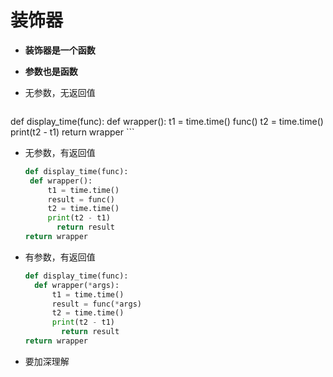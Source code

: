 # 装饰器

- **装饰器是一个函数**

- **参数也是函数**

- 无参数，无返回值
  ```python
def display_time(func):
		def wrapper():
			t1 = time.time()
			func()
			t2 = time.time()
			print(t2 - t1)
	return wrapper
	```

- 无参数，有返回值

   ```python
  def display_time(func):
  	def wrapper():
  		t1 = time.time()
  		result = func()
  		t2 = time.time()
  		print(t2 - t1)
          return result
  return wrapper
  ```

- 有参数，有返回值

  ```python
  def display_time(func):
  	def wrapper(*args):
  		t1 = time.time()
  		result = func(*args)
  		t2 = time.time()
  		print(t2 - t1)
          return result
  return wrapper
  ```

- 要加深理解
